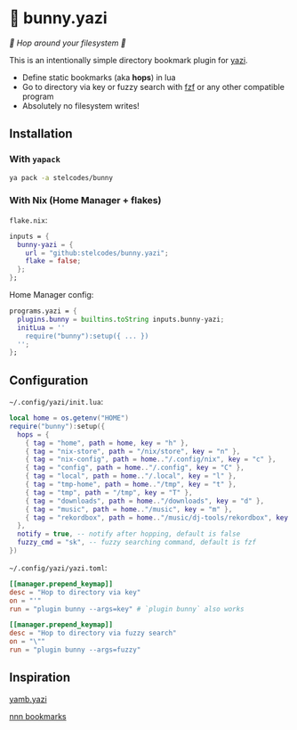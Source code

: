 # 🐰 bunny.yazi

*🩷 Hop around your filesystem 🩷*

This is an intentionally simple directory bookmark plugin for [yazi](https://github.com/sxyazi/yazi).

- Define static bookmarks (aka **hops**) in lua
- Go to directory via key or fuzzy search with [fzf](https://github.com/junegunn/fzf) or any other compatible program
- Absolutely no filesystem writes!

## Installation

### With `yapack`

```sh
ya pack -a stelcodes/bunny
```

### With Nix (Home Manager + flakes)

`flake.nix`:
```nix
inputs = {
  bunny-yazi = {
    url = "github:stelcodes/bunny.yazi";
    flake = false;
  };
};
```

Home Manager config:
```nix
programs.yazi = {
  plugins.bunny = builtins.toString inputs.bunny-yazi;
  initLua = ''
    require("bunny"):setup({ ... })
  '';
};
```

## Configuration
`~/.config/yazi/init.lua`:
```lua
local home = os.getenv("HOME")
require("bunny"):setup({
  hops = {
    { tag = "home", path = home, key = "h" },
    { tag = "nix-store", path = "/nix/store", key = "n" },
    { tag = "nix-config", path = home.."/.config/nix", key = "c" },
    { tag = "config", path = home.."/.config", key = "C" },
    { tag = "local", path = home.."/.local", key = "l" },
    { tag = "tmp-home", path = home.."/tmp", key = "t" },
    { tag = "tmp", path = "/tmp", key = "T" },
    { tag = "downloads", path = home.."/downloads", key = "d" },
    { tag = "music", path = home.."/music", key = "m" },
    { tag = "rekordbox", path = home.."/music/dj-tools/rekordbox", key = "r" },
  },
  notify = true, -- notify after hopping, default is false
  fuzzy_cmd = "sk", -- fuzzy searching command, default is fzf
})
```

`~/.config/yazi/yazi.toml`:
```toml
[[manager.prepend_keymap]]
desc = "Hop to directory via key"
on = "'"
run = "plugin bunny --args=key" # `plugin bunny` also works

[[manager.prepend_keymap]]
desc = "Hop to directory via fuzzy search"
on = "\""
run = "plugin bunny --args=fuzzy"
```

## Inspiration

[yamb.yazi](https://github.com/h-hg/yamb.yazi)

[nnn bookmarks](https://github.com/jarun/nnn/wiki/Basic-use-cases#add-bookmarks)
